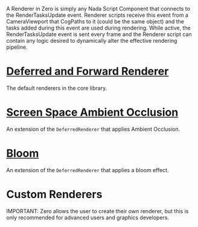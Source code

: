 A Renderer in Zero is simply any Nada Script Component that connects to the RenderTasksUpdate event. Renderer scripts receive this event from a CameraViewport that CogPaths to it (could be the same object) and the tasks added during this event are used during rendering. While active, the RenderTasksUpdate event is sent every frame and the Renderer script can contain any logic desired to dynamically alter the effective rendering pipeline.

 # [Deferred and Forward Renderer](https://github.com/zeroengineteam/ZeroDocs/blob/master/zero_editor_documentation/zeromanual/graphics/renderer/deferred_renderer.markdown)
The default renderers in the core library.

 # [Screen Space Ambient Occlusion](https://github.com/zeroengineteam/ZeroDocs/blob/master/zero_editor_documentation/zeromanual/graphics/renderer/ssao.markdown)
An extension of the `DeferredRenderer` that applies Ambient Occlusion.

 # [Bloom](https://github.com/zeroengineteam/ZeroDocs/blob/master/zero_editor_documentation/zeromanual/graphics/renderer/bloom.markdown)
An extension of the `DeferredRenderer` that applies a bloom effect.

 # Custom Renderers

IMPORTANT:
Zero allows the user to create their own renderer, but this is only recommended for advanced users and graphics developers. 

 